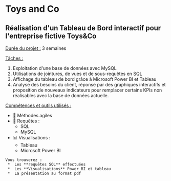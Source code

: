 # Toys and Co

## Réalisation d'un Tableau de Bord interactif pour l'entreprise fictive Toys&Co

<ins>Durée du projet :</ins> 3 semaines

<ins>Tâches :</ins>
1. Exploitation d'une base de données avec MySQL
2. Utilisations de jointures, de vues et de sous-requêtes en SQL
3. Affichage du tableau de bord grâce à Microsoft Power BI et Tableau
4. Analyse des besoins du client, réponse par des graphiques interactifs et proposition de nouveaux indicateurs pour remplacer certains KPIs non réalisables avec la base de données actuelle.

<ins>Compétences et outils utilisés :</ins>
* :briefcase: Méthodes agiles
* :page_facing_up: Requêtes :
  * SQL
  * MySQL
* :bar_chart: Visualisations : 
  * Tableau
  * Microsoft Power BI
  
```    
Vous trouverez :  
 *  Les **requêtes SQL** effectuées   
 *  Les **Visualisations** Power BI et tableau  
 *  La présentation au format pdf
```

